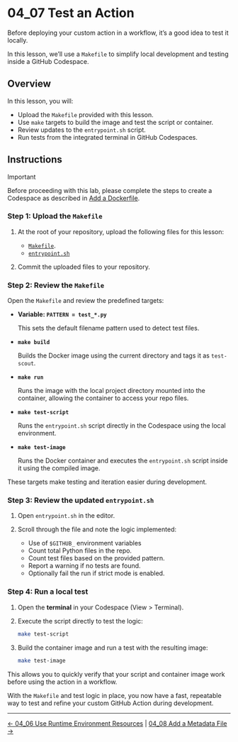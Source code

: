 # 04_07 Test an Action

Before deploying your custom action in a workflow, it’s a good idea to test it locally.

In this lesson, we’ll use a `Makefile` to simplify local development and testing inside a GitHub Codespace.

## Overview

In this lesson, you will:

- Upload the `Makefile` provided with this lesson.
- Use `make` targets to build the image and test the script or container.
- Review updates to the `entrypoint.sh` script.
- Run tests from the integrated terminal in GitHub Codespaces.

## Instructions

> [!IMPORTANT]
> Before proceeding with this lab, please complete the steps to create a Codespace as described in [Add a Dockerfile](../04_04_add_a_dockerfile/README.md).

### Step 1: Upload the `Makefile`

1. At the root of your repository, upload the following files for this lesson:

    - [`Makefile`](./Makefile).
    - [`entrypoint.sh`](./entrypoint.sh)

1. Commit the uploaded files to your repository.

### Step 2: Review the `Makefile`

Open the `Makefile` and review the predefined targets:

- **Variable: `PATTERN = test_*.py`**

  This sets the default filename pattern used to detect test files.

- **`make build`**

  Builds the Docker image using the current directory and tags it as `test-scout`.

- **`make run`**

  Runs the image with the local project directory mounted into the container, allowing the container to access your repo files.

- **`make test-script`**

  Runs the `entrypoint.sh` script directly in the Codespace using the local environment.

- **`make test-image`**

  Runs the Docker container and executes the `entrypoint.sh` script inside it using the compiled image.

These targets make testing and iteration easier during development.

### Step 3: Review the updated `entrypoint.sh`

1. Open `entrypoint.sh` in the editor.
2. Scroll through the file and note the logic implemented:

   - Use of `$GITHUB_` environment variables
   - Count total Python files in the repo.
   - Count test files based on the provided pattern.
   - Report a warning if no tests are found.
   - Optionally fail the run if strict mode is enabled.

### Step 4: Run a local test

1. Open the **terminal** in your Codespace (View > Terminal).
1. Execute the script directly to test the logic:

   ```bash
   make test-script
   ```

1. Build the container image and run a test with the resulting image:

   ```bash
   make test-image
   ```

This allows you to quickly verify that your script and container image work before using the action in a workflow.

With the `Makefile` and test logic in place, you now have a fast, repeatable way to test and refine your custom GitHub Action during development.

<!-- FooterStart -->
---
[← 04_06 Use Runtime Environment Resources](../04_06_use_runtime_environment_resources/README.md) | [04_08 Add a Metadata File →](../04_08_add_a_metadata_file/README.md)
<!-- FooterEnd -->
